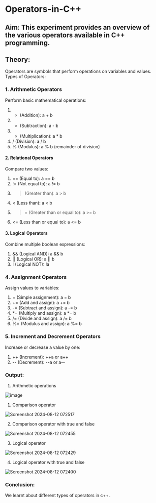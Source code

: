 # Operators-in-C++
## Aim: This experiment provides an overview of the various operators available in C++ programming. 
## Theory:
 Operators are symbols that perform operations on variables and values.
 Types of Operators: 
### 1. Arithmetic Operators
Perform basic mathematical operations:

1. + (Addition): a + b
2. - (Subtraction): a - b
3. * (Multiplication): a * b
4. / (Division): a / b
5. % (Modulus): a % b (remainder of division)

#### 2. Relational Operators
Compare two values:
 
1. == (Equal to): a == b
2. != (Not equal to): a != b
3. > (Greater than): a > b
4. < (Less than): a < b
5. >= (Greater than or equal to): a >= b
6. <= (Less than or equal to): a <= b

#### 3. Logical Operators
Combine multiple boolean expressions:

1. && (Logical AND): a && b
2. || (Logical OR): a || b
3. ! (Logical NOT): !a

### 4. Assignment Operators
Assign values to variables:

1. = (Simple assignment): a = b
2. += (Add and assign): a += b
3. -= (Subtract and assign): a -= b
4. *= (Multiply and assign): a *= b
5. /= (Divide and assign): a /= b
6. %= (Modulus and assign): a %= b

### 5. Increment and Decrement Operators
Increase or decrease a value by one:

1. ++ (Increment): ++a or a++
2. -- (Decrement): --a or a--

### Output:

1. Arithmetic operations

   
![image](https://github.com/user-attachments/assets/a80b0a17-43ec-47c2-a162-7454800b9b43)


1. Comparison operator

   
![Screenshot 2024-08-12 072517](https://github.com/user-attachments/assets/6641ba2e-0ec2-457b-b879-65d8caed5418)

2. Comparison operator with true and false 


![Screenshot 2024-08-12 072455](https://github.com/user-attachments/assets/14d335db-822e-416f-86c1-49089b9cc27f)

3. Logical operator 


![Screenshot 2024-08-12 072429](https://github.com/user-attachments/assets/5778c5b9-92ef-44ad-9107-890ff2dddff1)

4. Logical operator with true and false 


![Screenshot 2024-08-12 072400](https://github.com/user-attachments/assets/03f9554d-2ad4-4018-b9e5-dbb88c3e48ad)



### Conclusion:
We learnt about different types of operators in c++. 
